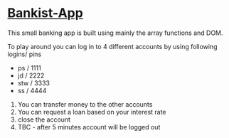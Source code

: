 # [Bankist-App](https://szpytma.github.io/Bankist-App/)

This small banking app is built using mainly the array functions and DOM. 

To play around you can log in to 4 different accounts by using following logins/ pins
- ps / 1111
- jd / 2222
- stw / 3333
- ss / 4444

1. You can transfer money to the other accounts 
2. You can request a loan based on your interest rate
3. close the account 
4. TBC - after 5 minutes account will be logged out
